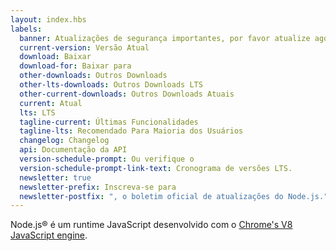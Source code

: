 ```yaml
---
layout: index.hbs
labels:
  banner: Atualizações de segurança importantes, por favor atualize agora!
  current-version: Versão Atual
  download: Baixar
  download-for: Baixar para
  other-downloads: Outros Downloads
  other-lts-downloads: Outros Downloads LTS
  other-current-downloads: Outros Downloads Atuais
  current: Atual
  lts: LTS
  tagline-current: Últimas Funcionalidades
  tagline-lts: Recomendado Para Maioria dos Usuários
  changelog: Changelog
  api: Documentação da API
  version-schedule-prompt: Ou verifique o
  version-schedule-prompt-link-text: Cronograma de versões LTS.
  newsletter: true
  newsletter-prefix: Inscreva-se para
  newsletter-postfix: ", o boletim oficial de atualizações do Node.js."
---
```


Node.js® é um runtime JavaScript desenvolvido com o [Chrome's V8 JavaScript engine](https://developers.google.com/v8/).
